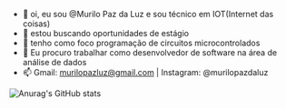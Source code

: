- 👋 oi, eu sou @Murilo Paz da Luz e sou técnico em IOT(Internet das coisas)
- 👀 estou buscando oportunidades de estágio
- 🌱 tenho como foco programação de circuitos microcontrolados
- 💞️ Eu procuro trabalhar como desenvolvedor de software na área de análise de dados
- 📫 Gmail: murilopazluz@gmail.com | Instagram: @murilopazdaluz


![Anurag's GitHub stats](https://github-readme-stats.vercel.app/api?username=Murilopl07&show_icons=true&theme=midnight-purple)

